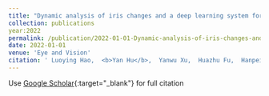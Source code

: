 ```yaml
---
title: "Dynamic analysis of iris changes and a deep learning system for automated angle-closure classification based on AS-OCT videos"
collection: publications
year:2022
permalink: /publication/2022-01-01-Dynamic-analysis-of-iris-changes-and-a-deep-learning-system-for-automated-angle-closure-classification-based-on-AS-OCT-videos
date: 2022-01-01
venue: 'Eye and Vision'
citation: ' Luoying Hao,  <b>Yan Hu</b>,  Yanwu Xu,  Huazhu Fu,  Hanpei Miao,  Ce Zheng,  Jiang Liu, &quot;Dynamic analysis of iris changes and a deep learning system for automated angle-closure classification based on AS-OCT videos.&quot; Eye and Vision, 2022.'
---
```

Use [Google Scholar](https://scholar.google.com/scholar?q=Dynamic+analysis+of+iris+changes+and+a+deep+learning+system+for+automated+angle+closure+classification+based+on+AS+OCT+videos){:target="_blank"} for full citation